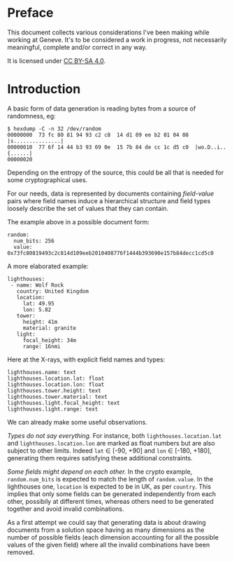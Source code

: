 # Preface

This document collects various considerations I've been making while working at Geneve. It's to
be considered a work in progress, not necessarily meaningful, complete and/or correct in any way.

It is licensed under [CC BY-SA 4.0](https://creativecommons.org/licenses/by-sa/4.0/).

# Introduction

A basic form of data generation is reading bytes from a source of randomness, eg:

```
$ hexdump -C -n 32 /dev/random
00000000  73 fc 80 81 94 93 c2 c8  14 d1 09 ee b2 01 04 08  |s...............|
00000010  77 6f 14 44 b3 93 69 0e  15 7b 84 de cc 1c d5 c0  |wo.D..i..{......|
00000020
```

Depending on the entropy of the source, this could be all that is needed for some cryptographical uses.

For our needs, data is represented by documents containing _field-value_ pairs where field names induce
a hierarchical structure and field types loosely describe the set of values that they can contain.

The example above in a possible document form:

```
random:
  num_bits: 256
  value: 0x73fc80819493c2c814d109eeb2010408776f1444b393690e157b84decc1cd5c0
```

A more elaborated example:

```
lighthouses:
 - name: Wolf Rock
   country: United Kingdom
   location:
     lat: 49.95
     lon: 5.82
   tower:
     height: 41m
     material: granite
   light:
     focal_height: 34m
     range: 16nmi
```

Here at the X-rays, with explicit field names and types:

```
lighthouses.name: text
lighthouses.location.lat: float
lighthouses.location.lon: float
lighthouses.tower.height: text
lighthouses.tower.material: text
lighthouses.light.focal_height: text
lighthouses.light.range: text
```

We can already make some useful observations.

_Types do not say everything._ For instance, both `lighthouses.location.lat` and `lighthouses.location.lon` are marked as float numbers but are also subject to other limits. Indeed `lat` ∈ [-90, +90] and `lon` ∈ [-180, +180], generating them requires satisfying these additional constraints.

_Some fields might depend on each other._ In the crypto example, `random.num_bits` is expected to match the length of `random.value`. In the lighthouses one, `location` is expected to be in UK, as per `country`. This implies that only some fields can be generated independently from each other, possibily at different times, whereas others need to be generated together and avoid invalid combinations.

As a first attempt we could say that generating data is about drawing documents from a solution space having as many dimensions as the number of possible fields (each dimension accounting for all the possible values of the given field) where all the invalid combinations have been removed.
